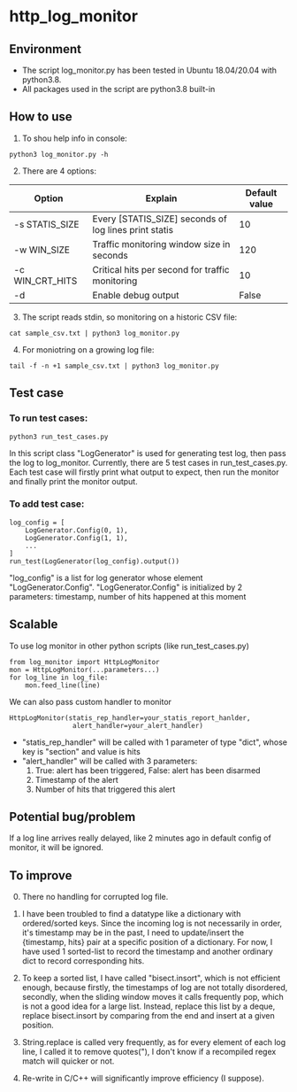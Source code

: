# http_log_monitor

## Environment
* The script log_monitor.py has been tested in Ubuntu 18.04/20.04 with python3.8.
* All packages used in the script are python3.8 built-in

## How to use
1. To shou help info in console:

```python3 log_monitor.py -h```

2. There are 4 options:

| Option          | Explain                                               | Default value |
|-----------------|-------------------------------------------------------|---------------|
| -s STATIS_SIZE  | Every [STATIS_SIZE] seconds of log lines print statis | 10            |
| -w WIN_SIZE     | Traffic monitoring window size in seconds             | 120           |
| -c WIN_CRT_HITS | Critical hits per second for traffic monitoring       | 10            |
| -d              | Enable debug output                                   | False         |

3. The script reads stdin, so monitoring on a historic CSV file:

```cat sample_csv.txt | python3 log_monitor.py```

4. For moniotring on a growing log file:

```tail -f -n +1 sample_csv.txt | python3 log_monitor.py```

## Test case
### To run test cases: 

```python3 run_test_cases.py```

In this script class "LogGenerator" is used for generating test log, then pass the log to log_monitor.
Currently, there are 5 test cases in run_test_cases.py. Each test case will firstly print what output
to expect, then run the monitor and finally print the monitor output.

### To add test case:

```
log_config = [
    LogGenerator.Config(0, 1),
    LogGenerator.Config(1, 1),
    ...
]
run_test(LogGenerator(log_config).output())
```

"log_config" is a list for log generator whose element "LogGenerator.Config".
"LogGenerator.Config" is initialized by 2 parameters: timestamp, number of hits happened at this moment

## Scalable
To use log monitor in other python scripts (like run_test_cases.py)

```
from log_monitor import HttpLogMonitor
mon = HttpLogMonitor(...parameters...)
for log_line in log_file:
    mon.feed_line(line)
```

We can also pass custom handler to monitor

```
HttpLogMonitor(statis_rep_handler=your_statis_report_hanlder, 
                alert_handler=your_alert_handler)
```

* "statis_rep_handler" will be called with 1 parameter of type "dict", whose key is "section" 
and value is hits
* "alert_handler" will be called with 3 parameters:
  1. True: alert has been triggered, False: alert has been disarmed
  2. Timestamp of the alert
  3. Number of hits that triggered this alert

## Potential bug/problem
If a log line arrives really delayed, like 2 minutes ago in default config of monitor, it will be ignored.

## To improve
0. There no handling for corrupted log file.

1. I have been troubled to find a datatype like a dictionary with ordered/sorted keys.
Since the incoming log is not necessarily in order, it's timestamp may be in the past,
I need to update/insert the {timestamp, hits} pair at a specific position of a dictionary.
For now, I have used 1 sorted-list to record the timestamp and another ordinary dict
to record corresponding hits.

2. To keep a sorted list, I have called "bisect.insort", which is not efficient enough,
because firstly, the timestamps of log are not totally disordered, secondly, when the sliding
window moves it calls frequently pop, which is not a good idea for a large list.
Instead, replace this list by a deque, replace bisect.insort by comparing from the end 
and insert at a given position.

3. String.replace is called very frequently, as for every element of each log line, I called
it to remove quotes("), I don't know if a recompiled regex match will quicker or not.

4. Re-write in C/C++ will significantly improve efficiency (I suppose).
